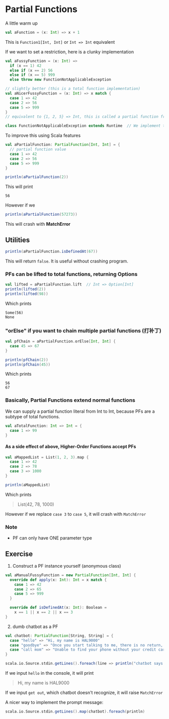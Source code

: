 # Partial Functions

A little warm up
```scala
val aFunction = (x: Int) => x + 1
```
This is `Function1[Int, Int]` or `Int => Int` equivalent

If we want to set a restriction, here is a clunky implementation
```scala
val aFussyFunction = (x: Int) =>
  if (x == 1) 42
  else if (x == 2) 56
  else if (x == 5) 999
  else throw new FunctionNotApplicableException

// slightly better (this is a total function implementation)
val aNicerFussyFunction = (x: Int) => x match {
  case 1 => 42
  case 2 => 56
  case 5 => 999
}
// equivalent to {1, 2, 5} => Int, this is called a partial function from Int to Int

class FunctionNotApplicableException extends Runtime  // We implement this ourselves
```
To improve this using Scala features
```scala
val aPartialFunction: PartialFunction[Int, Int] = {
  // partial function value
  case 1 => 42
  case 2 => 56
  case 5 => 999
}
```
```scala
println(aPartialFunction(2))
```
This will print
```text
56
```
However if we
```scala
println(aPartialFunction(57273))
```
This will crash with **MatchError**

## Utilities
```scala
println(aPartialFunction.isDefinedAt(67))
```
This will return `false`. It is useful without crashing program.

### PFs can be lifted to total functions, returning Options
```scala
val lifted = aPartialFunction.lift  // Int => Option[Int]
println(lifted(2))
println(lifted(98))
```
Which prints
```text
Some(56)
None
```
### "orElse" if you want to chain multiple partial functions (打补丁)
```scala
val pfChain = aPartialFunction.orElse[Int, Int] {
  case 45 => 67
}

println(pfChain(2))
println(pfChain(45))
```
Which prints
```text
56
67
```

### Basically, Partial Functions extend normal functions
We can supply a partial function literal from Int to Int, because PFs are a subtype of total functions.
```scala
val aTotalFunction: Int => Int = {
  case 1 => 99
}
```
#### As a side effect of above, Higher-Order Functions accept PFs
```scala
val aMappedList = List(1, 2, 3).map {
  case 1 => 42
  case 2 => 78
  case 3 => 1000
}

println(aMappedList)
```
Which prints
> List(42, 78, 1000)

However if we replace `case 3` to `case 5`, it will crash with `MatchError`

### Note

- PF can only have ONE parameter type

## Exercise
1. Construct a PF instance yourself (anonymous class)
```scala
val aManualFussyFunction = new PartialFunction[Int, Int] {
  override def apply(x: Int): Int = x match {
    case 1 => 42
    case 2 => 65
    case 5 => 999
  }

  override def isDefinedAt(x: Int): Boolean =
    x == 1 || x == 2 || x == 3
}
```
2. dumb chatbot as a PF
```scala
val chatbot: PartialFunction[String, String] = {
  case "hello" => "Hi, my name is HAL9000"
  case "goodbye" => "Once you start talking to me, there is no return, human!"
  case "call mom" => "Unable to find your phone without your credit card"
}

scala.io.Source.stdin.getLines().foreach(line => println("chatbot says: " + chatbot(line)))
```
If we input `hello` in the console, it will print
> Hi, my name is HAL9000

If we input `get out`, which chatbot doesn't recognize, it will raise `MatchError`

A nicer way to implement the prompt message:
```scala
scala.io.Source.stdin.getLines().map(chatbot).foreach(println)
```
